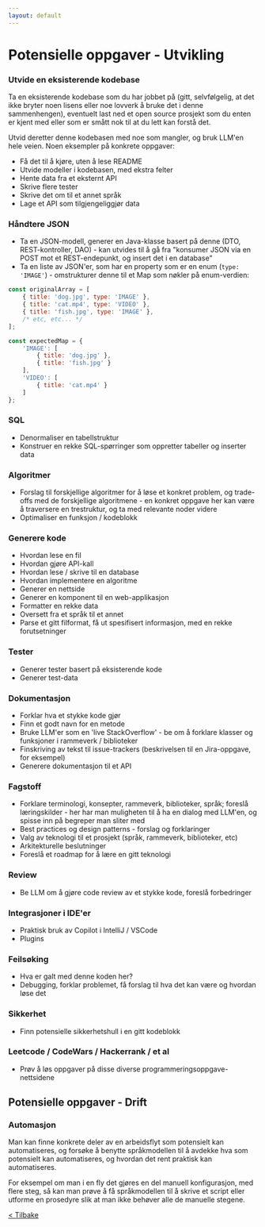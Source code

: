 ```yaml
---
layout: default
---
```


# Potensielle oppgaver - Utvikling

### Utvide en eksisterende kodebase

Ta en eksisterende kodebase som du har jobbet på (gitt, selvfølgelig, at det ikke bryter noen lisens eller noe lovverk å bruke det i denne sammenhengen),
eventuelt last ned et open source prosjekt som du enten er kjent med eller som er smått nok til at du lett kan forstå det.

Utvid deretter denne kodebasen med noe som mangler, og bruk LLM'en hele veien.
Noen eksempler på konkrete oppgaver:

- Få det til å kjøre, uten å lese README
- Utvide modeller i kodebasen, med ekstra felter
- Hente data fra et eksternt API
- Skrive flere tester
- Skrive det om til et annet språk
- Lage et API som tilgjengeliggjør data

### Håndtere JSON

- Ta en JSON-modell, generer en Java-klasse basert på denne (DTO, REST-kontroller, DAO) -
  kan utvides til å gå fra "konsumer JSON via en POST mot et REST-endepunkt, og insert det i en database"
- Ta en liste av JSON'er, som har en property som er en enum (`type: 'IMAGE'`) - omstrukturer denne til et Map som nøkler på enum-verdien:

```javascript
const originalArray = [
    { title: 'dog.jpg', type: 'IMAGE' },
    { title: 'cat.mp4', type: 'VIDEO' },
    { title: 'fish.jpg', type: 'IMAGE' },
    /* etc, etc... */
];

const expectedMap = {
    'IMAGE': [
        { title: 'dog.jpg' },
        { title: 'fish.jpg' }
    ],
    'VIDEO': [
        { title: 'cat.mp4' }
    ]
};
```

### SQL

- Denormaliser en tabellstruktur
- Konstruer en rekke SQL-spørringer som oppretter tabeller og inserter data

### Algoritmer

- Forslag til forskjellige algoritmer for å løse et konkret problem, og trade-offs med de forskjellige algoritmene -
  en konkret oppgave her kan være å traversere en trestruktur, og ta med relevante noder videre
- Optimaliser en funksjon / kodeblokk

### Generere kode

- Hvordan lese en fil
- Hvordan gjøre API-kall
- Hvordan lese / skrive til en database
- Hvordan implementere en algoritme
- Generer en nettside
- Generer en komponent til en web-applikasjon
- Formatter en rekke data
- Oversett fra et språk til et annet
- Parse et gitt filformat, få ut spesifisert informasjon, med en rekke forutsetninger

### Tester

- Generer tester basert på eksisterende kode
- Generer test-data

### Dokumentasjon

- Forklar hva et stykke kode gjør
- Finn et godt navn for en metode
- Bruke LLM'er som en 'live StackOverflow' - be om å forklare klasser og funksjoner i rammeverk / biblioteker
- Finskriving av tekst til issue-trackers (beskrivelsen til en Jira-oppgave, for eksempel)
- Generere dokumentasjon til et API

### Fagstoff

- Forklare terminologi, konsepter, rammeverk, biblioteker, språk; foreslå læringskilder -
  her har man muligheten til å ha en dialog med LLM'en, og spisse inn på begreper man sliter med
- Best practices og design patterns - forslag og forklaringer
- Valg av teknologi til et prosjekt (språk, rammeverk, biblioteker, etc)
- Arkitekturelle beslutninger
- Foreslå et roadmap for å lære en gitt teknologi

### Review

- Be LLM om å gjøre code review av et stykke kode, foreslå forbedringer

### Integrasjoner i IDE'er

- Praktisk bruk av Copilot i IntelliJ / VSCode
- Plugins

### Feilsøking

- Hva er galt med denne koden her?
- Debugging, forklar problemet, få forslag til hva det kan være og hvordan løse det

### Sikkerhet

- Finn potensielle sikkerhetshull i en gitt kodeblokk

### Leetcode / CodeWars / Hackerrank / et al
- Prøv å løs oppgaver på disse diverse programmeringsoppgave-nettsidene


## Potensielle oppgaver - Drift

### Automasjon

Man kan finne konkrete deler av en arbeidsflyt som potensielt kan automatiseres, og forsøke å benytte språkmodellen til å
avdekke hva som potensielt kan automatiseres, og hvordan det rent praktisk kan automatiseres.

For eksempel om man i en fly det gjøres en del manuell konfigurasjon, med flere steg, så kan man prøve å få språkmodellen til å
skrive et script eller utforme en prosedyre slik at man ikke behøver alle de manuelle stegene.

[< Tilbake](../exercises.md)